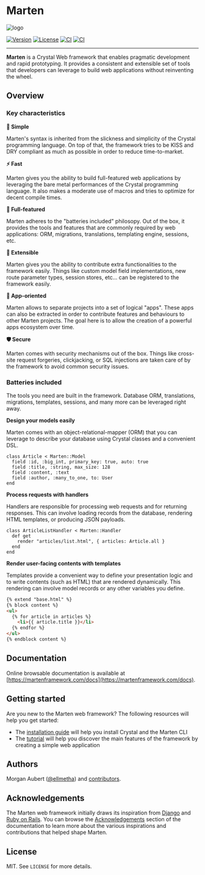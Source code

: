 # Marten

![logo](docs/static/img/hero.svg)

[![Version](https://img.shields.io/github/v/tag/martenframework/marten)](https://github.com/martenframework/marten/tags)
[![License](https://img.shields.io/github/license/martenframework/marten)](https://github.com/martenframework/marten/blob/main/LICENSE)
[![CI](https://github.com/martenframework/marten/workflows/Specs/badge.svg)](https://github.com/martenframework/marten/actions)
[![CI](https://github.com/martenframework/marten/workflows/QA/badge.svg)](https://github.com/martenframework/marten/actions)

---

**Marten** is a Crystal Web framework that enables pragmatic development and rapid prototyping. It 
provides a consistent and extensible set of tools that developers can leverage to build web applications without 
reinventing the wheel.

## Overview

### Key characteristics

**🎯 Simple** 

Marten's syntax is inherited from the slickness and simplicity of the Crystal programming language. On top of that, the framework tries to be KISS and DRY compliant as much as possible in order to reduce time-to-market.

**⚡ Fast**

Marten gives you the ability to build full-featured web applications by leveraging the bare metal performances of the Crystal programming language. It also makes a moderate use of macros and tries to optimize for decent compile times.

**🧳 Full-featured**

Marten adheres to the "batteries included" philosopy. Out of the box, it provides the tools and features that are commonly required by web applications: ORM, migrations, translations, templating engine, sessions, etc.

**🔧 Extensible**

Marten gives you the ability to contribute extra functionalities to the framework easily. Things like custom model field implementations, new route parameter types, session stores, etc... can be registered to the framework easily.

**💠 App-oriented**

Marten allows to separate projects into a set of logical "apps". These apps can also be extracted in order to contribute features and behaviours to other Marten projects. The goal here is to allow the creation of a powerful apps ecosystem over time.

**🛡️ Secure**

Marten comes with security mechanisms out of the box. Things like cross-site request forgeries, clickjacking, or SQL injections are taken care of by the framework to avoid common security issues.

### Batteries included

The tools you need are built in the framework. Database ORM, translations, migrations, templates, sessions, and many more can be leveraged right away.

**Design your models easily**

Marten comes with an object-relational-mapper (ORM) that you can leverage to describe your database using Crystal classes and a convenient DSL.

```crystal
class Article < Marten::Model
  field :id, :big_int, primary_key: true, auto: true
  field :title, :string, max_size: 128
  field :content, :text
  field :author, :many_to_one, to: User
end
```

**Process requests with handlers**

Handlers are responsible for processing web requests and for returning responses. This can involve loading records from the database, rendering HTML templates, or producing JSON payloads.

```crystal
class ArticleListHandler < Marten::Handler
  def get
    render "articles/list.html", { articles: Article.all }
  end
end
```

**Render user-facing contents with templates**

Templates provide a convenient way to define your presentation logic and to write contents (such as HTML) that are rendered dynamically. This rendering can involve model records or any other variables you define.

```html
{% extend "base.html" %}
{% block content %}
<ul>
  {% for article in articles %}
    <li>{{ article.title }}</li>
  {% endfor %}
</ul>
{% endblock content %}
```

## Documentation

Online browsable documentation is available at [https://martenframework.com/docs](https://martenframework.com/docs).

## Getting started

Are you new to the Marten web framework? The following resources will help you get started:

* The [installation guide](https://martenframework.com/docs/getting-started/installation) will help you install Crystal and the Marten CLI
* The [tutorial](https://martenframework.com/docs/getting-started/tutorial) will help you discover the main features of the framework by creating a simple web application

## Authors

Morgan Aubert ([@ellmetha](https://github.com/ellmetha)) and 
[contributors](https://github.com/martenframework/marten/contributors).

## Acknowledgements

The Marten web framework initially draws its inspiration from [Django](https://www.djangoproject.com/) and [Ruby on Rails](https://rubyonrails.org/). You can browse the [Acknowledgements](https://martenframework.com/docs/the-marten-project/acknowledgements) section of the documentation to learn more about the various inspirations and contributions that helped shape Marten.

## License

MIT. See ``LICENSE`` for more details.
